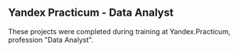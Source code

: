 ## Yandex Practicum - Data Analyst

These projects were completed during training at Yandex.Practicum, profession "Data Analyst". 
